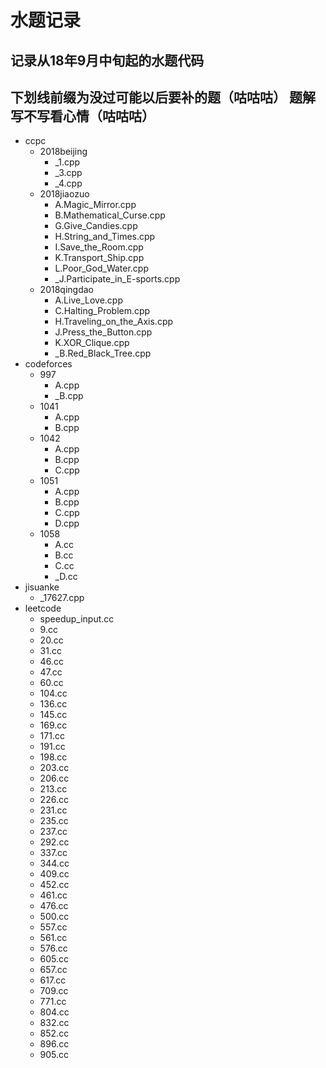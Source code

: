 # 水题记录
记录从18年9月中旬起的水题代码
-----
下划线前缀为没过可能以后要补的题（咕咕咕）
题解写不写看心情（咕咕咕）
-----
- ccpc
  - 2018beijing
    - _1.cpp
    - _3.cpp
    - _4.cpp
  - 2018jiaozuo
    - A.Magic_Mirror.cpp
    - B.Mathematical_Curse.cpp
    - G.Give_Candies.cpp
    - H.String_and_Times.cpp
    - I.Save_the_Room.cpp
    - K.Transport_Ship.cpp
    - L.Poor_God_Water.cpp
    - _J.Participate_in_E-sports.cpp
  - 2018qingdao
    - A.Live_Love.cpp
    - C.Halting_Problem.cpp
    - H.Traveling_on_the_Axis.cpp
    - J.Press_the_Button.cpp
    - K.XOR_Clique.cpp
    - _B.Red_Black_Tree.cpp
- codeforces
  - 997
    - A.cpp
    - _B.cpp
  - 1041
    - A.cpp
    - B.cpp
  - 1042
    - A.cpp
    - B.cpp
    - C.cpp
  - 1051
    - A.cpp
    - B.cpp
    - C.cpp
    - D.cpp
  - 1058
    - A.cc
    - B.cc
    - C.cc
    - _D.cc
- jisuanke 
  - _17627.cpp
- leetcode
  - speedup_input.cc
  - 9.cc
  - 20.cc
  - 31.cc
  - 46.cc
  - 47.cc
  - 60.cc
  - 104.cc
  - 136.cc
  - 145.cc
  - 169.cc
  - 171.cc
  - 191.cc
  - 198.cc
  - 203.cc
  - 206.cc
  - 213.cc
  - 226.cc
  - 231.cc
  - 235.cc
  - 237.cc
  - 292.cc
  - 337.cc
  - 344.cc
  - 409.cc
  - 452.cc
  - 461.cc
  - 476.cc
  - 500.cc
  - 557.cc
  - 561.cc
  - 576.cc
  - 605.cc
  - 657.cc
  - 617.cc
  - 709.cc
  - 771.cc
  - 804.cc
  - 832.cc
  - 852.cc
  - 896.cc
  - 905.cc
